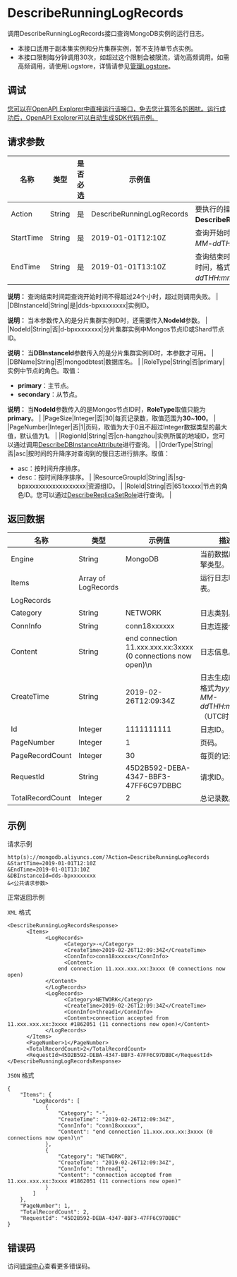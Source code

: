# DescribeRunningLogRecords

调用DescribeRunningLogRecords接口查询MongoDB实例的运行日志。

-   本接口适用于副本集实例和分片集群实例，暂不支持单节点实例。
-   本接口限制每分钟调用30次，如超过这个限制会被限流，请勿高频调用。如需高频调用，请使用Logstore，详情请参见[管理Logstore](~~48990~~)。

## 调试

[您可以在OpenAPI Explorer中直接运行该接口，免去您计算签名的困扰。运行成功后，OpenAPI Explorer可以自动生成SDK代码示例。](https://api.aliyun.com/#product=Dds&api=DescribeRunningLogRecords&type=RPC&version=2015-12-01)

## 请求参数

|名称|类型|是否必选|示例值|描述|
|--|--|----|---|--|
|Action|String|是|DescribeRunningLogRecords|要执行的操作，取值：**DescribeRunningLogRecords**。 |
|StartTime|String|是|2019-01-01T12:10Z|查询开始时间，格式为*yyyy-MM-dd*T*HH:mm*Z（UTC时间）。 |
|EndTime|String|是|2019-01-01T13:10Z|查询结束时间，必须晚于查询开始时间，格式为*yyyy-MM-dd*T*HH:mm*Z（UTC时间）。

 **说明：** 查询结束时间距查询开始时间不得超过24个小时，超过则调用失败。 |
|DBInstanceId|String|是|dds-bpxxxxxxxx|实例ID。

 **说明：** 当本参数传入的是分片集群实例ID时，还需要传入**NodeId**参数。 |
|NodeId|String|否|d-bpxxxxxxxx|分片集群实例中Mongos节点ID或Shard节点ID。

 **说明：** 当**DBInstanceId**参数传入的是分片集群实例ID时，本参数才可用。 |
|DBName|String|否|mongodbtest|数据库名。 |
|RoleType|String|否|primary|实例中节点的角色。取值：

 -   **primary**：主节点。
-   **secondary**：从节点。

 **说明：** 当**NodeId**参数传入的是Mongos节点ID时，**RoleType**取值只能为**primary**。 |
|PageSize|Integer|否|30|每页记录数，取值范围为**30**~**100**。 |
|PageNumber|Integer|否|1|页码，取值为大于0且不超过Integer数据类型的最大值，默认值为**1**。 |
|RegionId|String|否|cn-hangzhou|实例所属的地域ID，您可以通过调用[DescribeDBInstanceAttribute](~~62010~~)进行查询。 |
|OrderType|String|否|asc|按时间的升降序对查询到的慢日志进行排序。取值：

 -   asc：按时间升序排序。
-   desc：按时间降序排序。 |
|ResourceGroupId|String|否|sg-bpxxxxxxxxxxxxxxxxxx|资源组ID。 |
|RoleId|String|否|651xxxxx|节点的角色ID。您可以通过[DescribeReplicaSetRole](~~62134~~)进行查询。 |

## 返回数据

|名称|类型|示例值|描述|
|--|--|---|--|
|Engine|String|MongoDB|当前数据库的引擎类型。 |
|Items|Array of LogRecords| |运行日志明细列表。 |
|LogRecords| | | |
|Category|String|NETWORK|日志类别。 |
|ConnInfo|String|conn18xxxxxx|日志连接信息。 |
|Content|String|end connection 11.xxx.xxx.xx:3xxxx \(0 connections now open\)\\n|日志信息。 |
|CreateTime|String|2019-02-26T12:09:34Z|日志生成时间，格式为*yyyy-MM-dd*T*HH:mm:ss*Z（UTC时间）。 |
|Id|Integer|1111111111|日志ID。 |
|PageNumber|Integer|1|页码。 |
|PageRecordCount|Integer|30|每页的记录数。 |
|RequestId|String|45D2B592-DEBA-4347-BBF3-47FF6C97DBBC|请求ID。 |
|TotalRecordCount|Integer|2|总记录数。 |

## 示例

请求示例

```
http(s)://mongodb.aliyuncs.com/?Action=DescribeRunningLogRecords
&StartTime=2019-01-01T12:10Z
&EndTime=2019-01-01T13:10Z
&DBInstanceId=dds-bpxxxxxxxx
&<公共请求参数>
```

正常返回示例

`XML` 格式

```
<DescribeRunningLogRecordsResponse>
	  <Items>
		    <LogRecords>
			      <Category>-</Category>
			      <CreateTime>2019-02-26T12:09:34Z</CreateTime>
			      <ConnInfo>conn18xxxxxx</ConnInfo>
			      <Content>
				end connection 11.xxx.xxx.xx:3xxxx (0 connections now open)
			</Content>
		    </LogRecords>
		    <LogRecords>
			      <Category>NETWORK</Category>
			      <CreateTime>2019-02-26T12:09:34Z</CreateTime>
			      <ConnInfo>thread1</ConnInfo>
			      <Content>connection accepted from 11.xxx.xxx.xx:3xxxx #1862051 (11 connections now open)</Content>
		    </LogRecords>
	  </Items>
	  <PageNumber>1</PageNumber>
	  <TotalRecordCount>2</TotalRecordCount>
	  <RequestId>45D2B592-DEBA-4347-BBF3-47FF6C97DBBC</RequestId>
</DescribeRunningLogRecordsResponse>
```

`JSON` 格式

```
{
    "Items": {
        "LogRecords": [
            {
                "Category": "-",
                "CreateTime": "2019-02-26T12:09:34Z",
                "ConnInfo": "conn18xxxxxx",
                "Content": "end connection 11.xxx.xxx.xx:3xxxx (0 connections now open)\n"
            },
            {
                "Category": "NETWORK",
                "CreateTime": "2019-02-26T12:09:34Z",
                "ConnInfo": "thread1",
                "Content": "connection accepted from 11.xxx.xxx.xx:3xxxx #1862051 (11 connections now open)"
            }
        ]
    },
    "PageNumber": 1,
    "TotalRecordCount": 2,
    "RequestId": "45D2B592-DEBA-4347-BBF3-47FF6C97DBBC"
}
```

## 错误码

访问[错误中心](https://error-center.aliyun.com/status/product/Dds)查看更多错误码。

